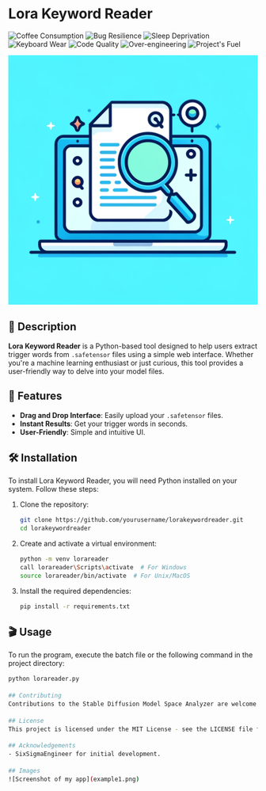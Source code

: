# Lora Keyword Reader
![Coffee Consumption](https://img.shields.io/badge/coffee-overflowing-brown?style=flat&logo=coffeescript)
![Bug Resilience](https://img.shields.io/badge/bugs-immune-brightgreen)
![Sleep Deprivation](https://img.shields.io/badge/sleep-deprived-orange)
![Keyboard Wear](https://img.shields.io/badge/keyboard-worn%20out-red)
![Code Quality](https://img.shields.io/badge/code%20quality-undefinable-yellowgreen)
![Over-engineering](https://img.shields.io/badge/over--engineering-100%25-blue)
![Project's Fuel](https://img.shields.io/badge/project's%20fuel-pizza-important)

![Screenshot of Lora Keyword Reader](photos/logo.png)

## 📜 Description
**Lora Keyword Reader** is a Python-based tool designed to help users extract trigger words from `.safetensor` files using a simple web interface. Whether you're a machine learning enthusiast or just curious, this tool provides a user-friendly way to delve into your model files.

## 🌟 Features
- **Drag and Drop Interface**: Easily upload your `.safetensor` files.
- **Instant Results**: Get your trigger words in seconds.
- **User-Friendly**: Simple and intuitive UI.

## 🛠️ Installation
To install Lora Keyword Reader, you will need Python installed on your system. Follow these steps:

1. Clone the repository:
    ```sh
    git clone https://github.com/yourusername/lorakeywordreader.git
    cd lorakeywordreader
    ```

2. Create and activate a virtual environment:
    ```sh
    python -m venv lorareader
    call lorareader\Scripts\activate  # For Windows
    source lorareader/bin/activate  # For Unix/MacOS
    ```

3. Install the required dependencies:
    ```sh
    pip install -r requirements.txt
    ```

## 🎬 Usage
To run the program, execute the batch file or the following command in the project directory:
```sh
python lorareader.py

## Contributing
Contributions to the Stable Diffusion Model Space Analyzer are welcome. Please ensure to update tests as appropriate.

## License
This project is licensed under the MIT License - see the LICENSE file for details.

## Acknowledgements
- SixSigmaEngineer for initial development.

## Images
![Screenshot of my app](example1.png)
